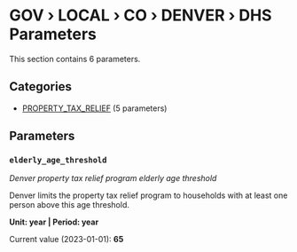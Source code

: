 # GOV › LOCAL › CO › DENVER › DHS Parameters

This section contains 6 parameters.

## Categories

- [PROPERTY_TAX_RELIEF](property_tax_relief/index.md) (5 parameters)

## Parameters

### `elderly_age_threshold`
*Denver property tax relief program elderly age threshold*

Denver limits the property tax relief program to households with at least one person above this age threshold.

**Unit: year | Period: year**

Current value (2023-01-01): **65**

